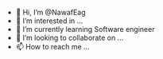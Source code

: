 - 👋 Hi, I’m @NawafEag
- 👀 I’m interested in ... 
- 🌱 I’m currently learning Software engineer
- 💞️ I’m looking to collaborate on ...
- 📫 How to reach me ...

<!---
NawafEag/NawafEag is a ✨ special ✨ repository because its `README.md` (this file) appears on your GitHub profile.
You can click the Preview link to take a look at your changes.
--->
